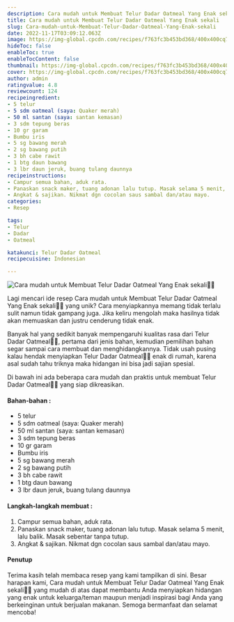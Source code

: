 ```yaml
---
description: Cara mudah untuk Membuat Telur Dadar Oatmeal Yang Enak sekali"
title: Cara mudah untuk Membuat Telur Dadar Oatmeal Yang Enak sekali
slug: Cara-mudah-untuk-Membuat-Telur-Dadar-Oatmeal-Yang-Enak-sekali
date: 2022-11-17T03:09:12.063Z
image: https://img-global.cpcdn.com/recipes/f763fc3b453bd368/400x400cq70/photo.jpg
hideToc: false
enableToc: true
enableTocContent: false
thumbnail: https://img-global.cpcdn.com/recipes/f763fc3b453bd368/400x400cq70/photo.jpg
cover: https://img-global.cpcdn.com/recipes/f763fc3b453bd368/400x400cq70/photo.jpg
author: admin
ratingvalue: 4.8
reviewcount: 124
recipeingredient:
- 5 telur
- 5 sdm oatmeal (saya: Quaker merah)
- 50 ml santan (saya: santan kemasan)
- 3 sdm tepung beras
- 10 gr garam
- Bumbu iris
- 5 sg bawang merah
- 2 sg bawang putih
- 3 bh cabe rawit
- 1 btg daun bawang
- 3 lbr daun jeruk, buang tulang daunnya
recipeinstructions:
- Campur semua bahan, aduk rata.
- Panaskan snack maker, tuang adonan lalu tutup. Masak selama 5 menit, lalu balik. Masak sebentar tanpa tutup.
- Angkat & sajikan. Nikmat dgn cocolan saus sambal dan/atau mayo.
categories:
- Resep

tags:
- Telur
- Dadar
- Oatmeal

katakunci: Telur Dadar Oatmeal
recipecuisine: Indonesian

---
```


![Cara mudah untuk Membuat Telur Dadar Oatmeal Yang Enak sekali👩‍🍳](https://img-global.cpcdn.com/recipes/f763fc3b453bd368/400x400cq70/photo.jpg)

Lagi mencari ide resep Cara mudah untuk Membuat Telur Dadar Oatmeal Yang Enak sekali👩‍🍳 yang unik? Cara menyiapkannya memang tidak terlalu sulit namun tidak gampang juga. Jika keliru mengolah maka hasilnya tidak akan memuaskan dan justru cenderung tidak enak.

Banyak hal yang sedikit banyak mempengaruhi kualitas rasa dari Telur Dadar Oatmeal👩‍🍳, pertama dari jenis bahan, kemudian pemilihan bahan segar sampai cara membuat dan menghidangkannya. Tidak usah pusing kalau hendak menyiapkan Telur Dadar Oatmeal👩‍🍳 enak di rumah, karena asal sudah tahu triknya maka hidangan ini bisa jadi sajian spesial.

Di bawah ini ada beberapa cara mudah dan praktis untuk membuat Telur Dadar Oatmeal👩‍🍳 yang siap dikreasikan.

<!--inarticleads1-->

#### Bahan-bahan :

- 5 telur
- 5 sdm oatmeal (saya: Quaker merah)
- 50 ml santan (saya: santan kemasan)
- 3 sdm tepung beras
- 10 gr garam
- Bumbu iris
- 5 sg bawang merah
- 2 sg bawang putih
- 3 bh cabe rawit
- 1 btg daun bawang
- 3 lbr daun jeruk, buang tulang daunnya

<!--inarticleads2-->

#### Langkah-langkah membuat :

1. Campur semua bahan, aduk rata.
1. Panaskan snack maker, tuang adonan lalu tutup. Masak selama 5 menit, lalu balik. Masak sebentar tanpa tutup.
1. Angkat & sajikan. Nikmat dgn cocolan saus sambal dan/atau mayo.

#### Penutup

Terima kasih telah membaca resep yang kami tampilkan di sini. Besar harapan kami, Cara mudah untuk Membuat Telur Dadar Oatmeal Yang Enak sekali👩‍🍳 yang mudah di atas dapat membantu Anda menyiapkan hidangan yang enak untuk keluarga/teman maupun menjadi inspirasi bagi Anda yang berkeinginan untuk berjualan makanan. Semoga bermanfaat dan selamat mencoba!